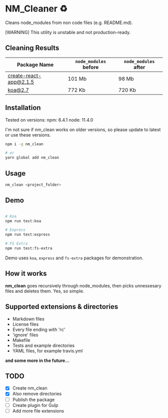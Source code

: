 # NM_Cleaner :recycle:

Cleans node_modules from non code files (e.g. README.md).

[WARNING] This utility is unstable and not production-ready.

## Cleaning Results

| Package Name | `node_modules` before | `node_modules` after |
|--------------|----------------------|-----------------------|
|create-react-app@2.1.5 | 101 Mb | 98 Mb |
| koa@2.7 | 772 Kb | 720 Kb |

## Installation

Tested on versions:
npm: 6.4.1
node: 11.4.0

I'm not sure if nm_clean works on older versions, so please update to latest or use these versions.

```sh
npm i -g nm_clean

# or
yarn global add nm_clean
```

## Usage

```sh
nm_clean <project_folder>
```

## Demo

```sh

# Koa
npm run test:koa

# Express
npm run test:express

# FS Extra
npm run test:fs-extra
```

Demo uses `koa`, `express` and `fs-extra` packages for demonstration.

## How it works

**nm_clean** goes recursively through node_modules, then picks unnessesary files and deletes them. Yes, so simple.

## Supported extensions & directories

* Markdown files
* License files
* Every file ending with 'rc'
* 'ignore' files
* Makefile
* Tests and example directories
* YAML files, for example travis.yml

__and some more in the future...__

## TODO

- [x] Create nm_clean
- [x] Also remove directories
- [ ] Publish the package
- [ ] Create plugin for Gulp
- [ ] Add more file extensions
